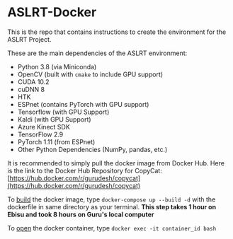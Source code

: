 # ASLRT-Docker

This is the repo that contains instructions to create the environment for the ASLRT Project.

These are the main dependencies of the ASLRT environment:

- Python 3.8 (via Miniconda)
- OpenCV (built with `cmake` to include GPU support)
- CUDA 10.2
- cuDNN 8
- HTK
- ESPnet (contains PyTorch with GPU support)
- Tensorflow (with GPU Support)
- Kaldi (with GPU Support)
- Azure Kinect SDK
- TensorFlow 2.9
- PyTorch 1.11 (from ESPnet)
- Other Python Dependencies (NumPy, pandas, etc.)

It is recommended to simply pull the docker image from Docker Hub. Here is the link to the Docker Hub Repository for CopyCat: [https://hub.docker.com/r/gurudesh/copycat](https://hub.docker.com/r/gurudesh/copycat)

To <u>build</u> the docker image, type `docker-compose up --build -d` with the dockerfile in same directory as your terminal. **This step takes 1 hour on Ebisu and took 8 hours on Guru's local computer**

To <u>open</u> the docker container, type `docker exec -it container_id bash`

